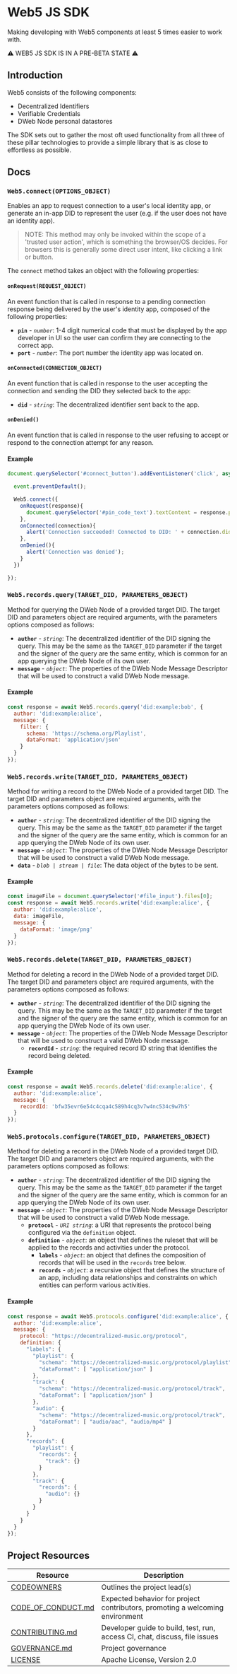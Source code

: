 # Web5 JS SDK
Making developing with Web5 components at least 5 times easier to work with.

⚠️ WEB5 JS SDK IS IN A PRE-BETA STATE ⚠️

## Introduction

Web5 consists of the following components:
- Decentralized Identifiers
- Verifiable Credentials
- DWeb Node personal datastores

The SDK sets out to gather the most oft used functionality from all three of these 
pillar technologies to provide a simple library that is as close to effortless as 
possible. 

## Docs

### **`Web5.connect(OPTIONS_OBJECT)`**

Enables an app to request connection to a user's local identity app, or generate an in-app DID to represent the user (e.g. if the user does not have an identity app).

> NOTE: This method may only be invoked within the scope of a 'trusted user action', which is something the browser/OS decides. For browsers this is generally some direct user intent, like clicking a link or button.

The `connect` method takes an object with the following properties:

#### **`onRequest(REQUEST_OBJECT)`**

An event function that is called in response to a pending connection response being delivered by the user's identity app, composed of the following properties:

- **`pin`**  - *`number`*: 1-4 digit numerical code that must be displayed by the app developer in UI so the user can confirm they are connecting to the correct app.
- **`port`** - *`number`*: The port number the identity app was located on.


#### **`onConnected(CONNECTION_OBJECT)`**

An event function that is called in response to the user accepting the connection and sending the DID they selected back to the app:

- **`did`**  - *`string`*: The decentralized identifier sent back to the app.

#### **`onDenied()`**

An event function that is called in response to the user refusing to accept or respond to the connection attempt for any reason.

#### **Example** 

```javascript
document.querySelector('#connect_button').addEventListener('click', async event => {

  event.preventDefault();

  Web5.connect({
    onRequest(response){
      document.querySelector('#pin_code_text').textContent = response.pin;
    },
    onConnected(connection){
      alert('Connection succeeded! Connected to DID: ' + connection.did);
    },
    onDenied(){
      alert('Connection was denied');
    }
  })

});
```

### **`Web5.records.query(TARGET_DID, PARAMETERS_OBJECT)`**

Method for querying the DWeb Node of a provided target DID. The target DID and parameters object are required arguments, with the parameters options composed as follows:

- **`author`**  - *`string`*: The decentralized identifier of the DID signing the query. This may be the same as the `TARGET_DID` parameter if the target and the signer of the query are the same entity, which is common for an app querying the DWeb Node of its own user.
- **`message`**  - *`object`*: The properties of the DWeb Node Message Descriptor that will be used to construct a valid DWeb Node message.

#### **Example** 

```javascript
const response = await Web5.records.query('did:example:bob', {
  author: 'did:example:alice',
  message: {
    filter: {
      schema: 'https://schema.org/Playlist',
      dataFormat: 'application/json'
    }
  }
});
```

### **`Web5.records.write(TARGET_DID, PARAMETERS_OBJECT)`**

Method for writing a record to the DWeb Node of a provided target DID. The target DID and parameters object are required arguments, with the parameters options composed as follows:

- **`author`**  - *`string`*: The decentralized identifier of the DID signing the query. This may be the same as the `TARGET_DID` parameter if the target and the signer of the query are the same entity, which is common for an app querying the DWeb Node of its own user.
- **`message`**  - *`object`*: The properties of the DWeb Node Message Descriptor that will be used to construct a valid DWeb Node message.
- **`data`**  - *`blob | stream | file`*: The data object of the bytes to be sent.

#### **Example** 

```javascript
const imageFile = document.querySelector('#file_input').files[0];
const response = await Web5.records.write('did:example:alice', {
  author: 'did:example:alice',
  data: imageFile,
  message: {
    dataFormat: 'image/png'
  }
});
```

### **`Web5.records.delete(TARGET_DID, PARAMETERS_OBJECT)`**

Method for deleting a record in the DWeb Node of a provided target DID. The target DID and parameters object are required arguments, with the parameters options composed as follows:

- **`author`**  - *`string`*: The decentralized identifier of the DID signing the query. This may be the same as the `TARGET_DID` parameter if the target and the signer of the query are the same entity, which is common for an app querying the DWeb Node of its own user.
- **`message`**  - *`object`*: The properties of the DWeb Node Message Descriptor that will be used to construct a valid DWeb Node message.
    - **`recordId`**  - *`string`*: the required record ID string that identifies the record being deleted.

#### **Example** 

```javascript
const response = await Web5.records.delete('did:example:alice', {
  author: 'did:example:alice',
  message: {
    recordId: 'bfw35evr6e54c4cqa4c589h4cq3v7w4nc534c9w7h5'
  }
});
```

### **`Web5.protocols.configure(TARGET_DID, PARAMETERS_OBJECT)`**

Method for deleting a record in the DWeb Node of a provided target DID. The target DID and parameters object are required arguments, with the parameters options composed as follows:

- **`author`**  - *`string`*: The decentralized identifier of the DID signing the query. This may be the same as the `TARGET_DID` parameter if the target and the signer of the query are the same entity, which is common for an app querying the DWeb Node of its own user.
- **`message`**  - *`object`*: The properties of the DWeb Node Message Descriptor that will be used to construct a valid DWeb Node message.
    - **`protocol`**  - *`URI string`*: a URI that represents the protocol being configured via the `definition` object.
    - **`definition`**  - *`object`*: an object that defines the ruleset that will be applied to the records and activities under the protocol.
        - **`labels`**  - *`object`*: an object that defines the composition of records that will be used in the `records` tree below.
        - **`records`**  - *`object`*: a recursive object that defines the structure of an app, including data relationships and constraints on which entities can perform various activities.

#### **Example** 

```javascript
const response = await Web5.protocols.configure('did:example:alice', {
  author: 'did:example:alice',
  message: {
    protocol: "https://decentralized-music.org/protocol",
    definition: {
      "labels": {
        "playlist": {
          "schema": "https://decentralized-music.org/protocol/playlist",
          "dataFormat": [ "application/json" ]
        },
        "track": {
          "schema": "https://decentralized-music.org/protocol/track",
          "dataFormat": [ "application/json" ]
        },
        "audio": {
          "schema": "https://decentralized-music.org/protocol/track",
          "dataFormat": [ "audio/aac", "audio/mp4" ]
        }
      },
      "records": {
        "playlist": {
          "records": {
            "track": {}
          }
        },
        "track": {
          "records": {
            "audio": {}
          }
        }
      }
    }
  }
});
```

## Project Resources

| Resource                                   | Description                                                                    |
| ------------------------------------------ | ------------------------------------------------------------------------------ |
| [CODEOWNERS](./CODEOWNERS)                 | Outlines the project lead(s)                                                   |
| [CODE_OF_CONDUCT.md](./CODE_OF_CONDUCT.md) | Expected behavior for project contributors, promoting a welcoming environment |
| [CONTRIBUTING.md](./CONTRIBUTING.md)       | Developer guide to build, test, run, access CI, chat, discuss, file issues     |
| [GOVERNANCE.md](./GOVERNANCE.md)           | Project governance                                                             |
| [LICENSE](./LICENSE)                       | Apache License, Version 2.0                                                    |